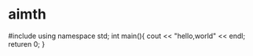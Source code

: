 # aimth
#include<iostream>
using namespace std;
int main(){
  cout << "hello,world" << endl;
  returen 0;
}
